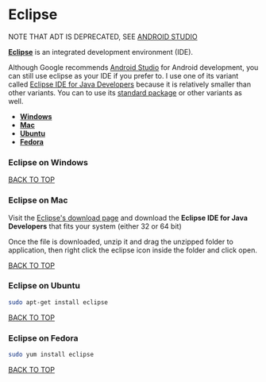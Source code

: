 Eclipse
=======

NOTE THAT ADT IS DEPRECATED, SEE [ANDROID STUDIO](https://github.com/ctrl-alt-del/devenv/tree/master/ide/android-studio)

[**Eclipse**](http://www.eclipse.org) is an integrated development environment (IDE).

Although Google recommends [Android Studio](#android-studio) for Android development, you can still use eclipse as your IDE if you prefer to.  I use one of its variant called [Eclipse IDE for Java Developers](http://www.eclipse.org/downloads/packages/eclipse-ide-java-developers/lunasr2) because it is relatively smaller than other variants.  You can to use its [standard package](http://www.eclipse.org/downloads/packages/eclipse-standard-44/lunar) or other variants as well.

* [**Windows**](#eclipse-on-windows)
* [**Mac**](#eclipse-on-mac)
* [**Ubuntu**](#eclipse-on-ubuntu)
* [**Fedora**](#eclipse-on-fedora)

### Eclipse on Windows

[BACK TO TOP](https://github.com/ctrl-alt-del/devenv#integrated-development-environment-ide)



### Eclipse on Mac
Visit the [Eclipse's download page](http://www.eclipse.org/downloads) and download the **Eclipse IDE for Java Developers** that fits your system (either 32 or 64 bit)

Once the file is downloaded, unzip it and drag the unzipped folder to application, then right click the eclipse icon inside the folder and click open.

[BACK TO TOP](https://github.com/ctrl-alt-del/devenv#integrated-development-environment-ide)


### Eclipse on Ubuntu
```sh
sudo apt-get install eclipse
```
[BACK TO TOP](https://github.com/ctrl-alt-del/devenv#integrated-development-environment-ide)


### Eclipse on Fedora
```sh
sudo yum install eclipse
```
[BACK TO TOP](https://github.com/ctrl-alt-del/devenv#integrated-development-environment-ide)
